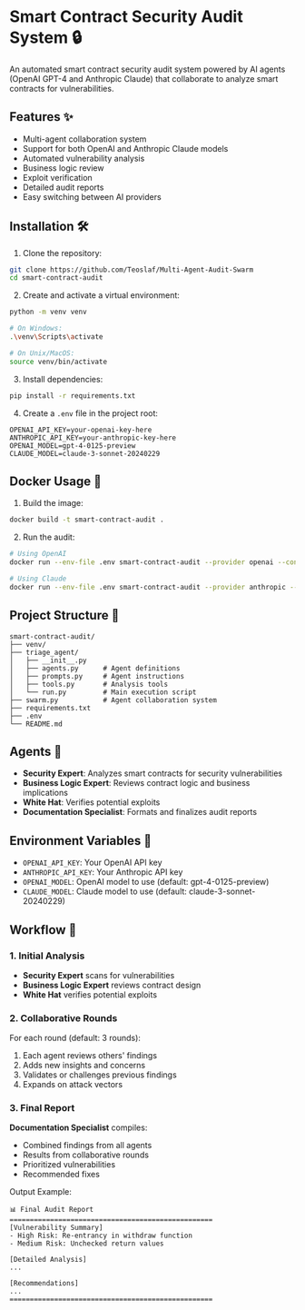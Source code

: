 # Smart Contract Security Audit System 🔒

An automated smart contract security audit system powered by AI agents (OpenAI GPT-4 and Anthropic Claude) that collaborate to analyze smart contracts for vulnerabilities.

## Features ✨

- Multi-agent collaboration system
- Support for both OpenAI and Anthropic Claude models
- Automated vulnerability analysis
- Business logic review
- Exploit verification
- Detailed audit reports
- Easy switching between AI providers

## Installation 🛠️

1. Clone the repository:
```bash
git clone https://github.com/Teoslaf/Multi-Agent-Audit-Swarm
cd smart-contract-audit
```

2. Create and activate a virtual environment:
```bash
python -m venv venv

# On Windows:
.\venv\Scripts\activate

# On Unix/MacOS:
source venv/bin/activate
```

3. Install dependencies:
```bash
pip install -r requirements.txt
```

4. Create a `.env` file in the project root:
```env
OPENAI_API_KEY=your-openai-key-here
ANTHROPIC_API_KEY=your-anthropic-key-here
OPENAI_MODEL=gpt-4-0125-preview
CLAUDE_MODEL=claude-3-sonnet-20240229
```

## Docker Usage 🐳

1. Build the image:
```bash
docker build -t smart-contract-audit .
```

2. Run the audit:
```bash
# Using OpenAI
docker run --env-file .env smart-contract-audit --provider openai --contract test.sol

# Using Claude
docker run --env-file .env smart-contract-audit --provider anthropic --contract test.sol
```

## Project Structure 📁

```
smart-contract-audit/
├── venv/
├── triage_agent/
│   ├── __init__.py
│   ├── agents.py      # Agent definitions
│   ├── prompts.py     # Agent instructions
│   ├── tools.py       # Analysis tools
│   └── run.py         # Main execution script
├── swarm.py           # Agent collaboration system
├── requirements.txt
├── .env
└── README.md
```

## Agents 🤖

- **Security Expert**: Analyzes smart contracts for security vulnerabilities
- **Business Logic Expert**: Reviews contract logic and business implications
- **White Hat**: Verifies potential exploits
- **Documentation Specialist**: Formats and finalizes audit reports

## Environment Variables 🔑

- `OPENAI_API_KEY`: Your OpenAI API key
- `ANTHROPIC_API_KEY`: Your Anthropic API key
- `OPENAI_MODEL`: OpenAI model to use (default: gpt-4-0125-preview)
- `CLAUDE_MODEL`: Claude model to use (default: claude-3-sonnet-20240229)

## Workflow 🔄

### 1. Initial Analysis
- **Security Expert** scans for vulnerabilities
- **Business Logic Expert** reviews contract design
- **White Hat** verifies potential exploits

### 2. Collaborative Rounds
For each round (default: 3 rounds):
1. Each agent reviews others' findings
2. Adds new insights and concerns
3. Validates or challenges previous findings
4. Expands on attack vectors

### 3. Final Report
**Documentation Specialist** compiles:
- Combined findings from all agents
- Results from collaborative rounds
- Prioritized vulnerabilities
- Recommended fixes

Output Example:
```
📊 Final Audit Report
==================================================
[Vulnerability Summary]
- High Risk: Re-entrancy in withdraw function
- Medium Risk: Unchecked return values

[Detailed Analysis]
...

[Recommendations]
...
==================================================
```
